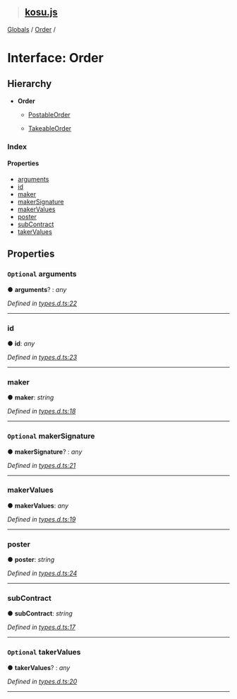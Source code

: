 > ## [kosu.js](../README.md)

[Globals](../globals.md) / [Order](order.md) /

# Interface: Order

## Hierarchy

* **Order**

  * [PostableOrder](postableorder.md)

  * [TakeableOrder](takeableorder.md)

### Index

#### Properties

* [arguments](order.md#optional-arguments)
* [id](order.md#id)
* [maker](order.md#maker)
* [makerSignature](order.md#optional-makersignature)
* [makerValues](order.md#makervalues)
* [poster](order.md#poster)
* [subContract](order.md#subcontract)
* [takerValues](order.md#optional-takervalues)

## Properties

### `Optional` arguments

● **arguments**? : *any*

*Defined in [types.d.ts:22](url)*

___

###  id

● **id**: *any*

*Defined in [types.d.ts:23](url)*

___

###  maker

● **maker**: *string*

*Defined in [types.d.ts:18](url)*

___

### `Optional` makerSignature

● **makerSignature**? : *any*

*Defined in [types.d.ts:21](url)*

___

###  makerValues

● **makerValues**: *any*

*Defined in [types.d.ts:19](url)*

___

###  poster

● **poster**: *string*

*Defined in [types.d.ts:24](url)*

___

###  subContract

● **subContract**: *string*

*Defined in [types.d.ts:17](url)*

___

### `Optional` takerValues

● **takerValues**? : *any*

*Defined in [types.d.ts:20](url)*

___